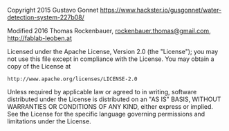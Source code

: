 Copyright 2015 Gustavo Gonnet https://www.hackster.io/gusgonnet/water-detection-system-227b08/

Modified 2016 Thomas Rockenbauer, rockenbauer.thomas@gmail.com, http://fablab-leoben.at

Licensed under the Apache License, Version 2.0 (the "License");
you may not use this file except in compliance with the License.
You may obtain a copy of the License at

    http://www.apache.org/licenses/LICENSE-2.0

Unless required by applicable law or agreed to in writing, software
distributed under the License is distributed on an "AS IS" BASIS,
WITHOUT WARRANTIES OR CONDITIONS OF ANY KIND, either express or implied.
See the License for the specific language governing permissions and
limitations under the License.